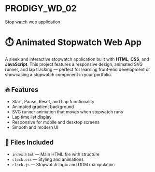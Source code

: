 # PRODIGY_WD_02
Stop watch web application

# ⏱️ Animated Stopwatch Web App

A sleek and interactive stopwatch application built with **HTML**, **CSS**, and **JavaScript**. This project features a responsive design, animated SVG runner, and lap tracking — perfect for learning front-end development or showcasing a stopwatch component in your portfolio.

## 🔥 Features

- Start, Pause, Reset, and Lap functionality
- Animated gradient background
- SVG runner animation that moves when stopwatch runs
- Lap time list display
- Responsive for mobile and desktop screens
- Smooth and modern UI

## 📁 Files Included

- `index.html` — Main HTML file with structure
- `clock.css` — Styling and animations
- `clock.js` — Stopwatch logic and DOM manipulation

